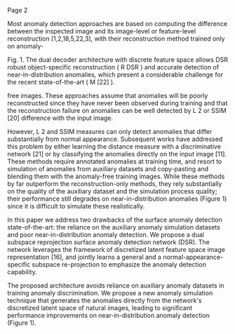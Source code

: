Page 2

Most anomaly detection approaches are based on computing the difference between the inspected image and its image-level or feature-level reconstruction [1,2,18,5,22,3], with their reconstruction method trained only on anomaly-

Fig. 1. The dual decoder architecture with discrete feature space allows DSR robust object-specific reconstruction ( R DSR ) and accurate detection of near-in-distribution anomalies, which present a considerable challenge for the recent state-of-the-art ( M [22] ).

<!-- image -->

free images. These approaches assume that anomalies will be poorly reconstructed since they have never been observed during training and that the reconstruction failure on anomalies can be well detected by L 2 or SSIM [20] difference with the input image.

However, L 2 and SSIM measures can only detect anomalies that differ substantially from normal appearance. Subsequent works have addressed this problem by either learning the distance measure with a discriminative network [21] or by classifying the anomalies directly on the input image [11]. These methods require annotated anomalies at training time, and resort to simulation of anomalies from auxiliary datasets and copy-pasting and blending them with the anomaly-free training images. While these methods by far outperform the reconstruction-only methods, they rely substantially on the quality of the auxiliary dataset and the simulation process quality; their performance still degrades on near-in-distribution anomalies (Figure 1) since it is difficult to simulate these realistically.

In this paper we address two drawbacks of the surface anomaly detection state-of-the-art: the reliance on the auxiliary anomaly simulation datasets and poor near-in-distribution anomaly detection. We propose a dual subspace reprojection surface anomaly detection network (DSR). The network leverages the framework of discretized latent feature space image representation [16], and jointly learns a general and a normal-appearance-specific subspace re-projection to emphasize the anomaly detection capability.

The proposed architecture avoids reliance on auxiliary anomaly datasets in training anomaly discrimination. We propose a new anomaly simulation technique that generates the anomalies directly from the network's discretized latent space of natural images, leading to significant performance improvements on near-in-distribution anomaly detection (Figure 1).